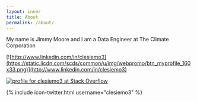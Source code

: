 ```yaml
---
layout: inner
title: About
permalink: /about/
---
```

My name is Jimmy Moore and I am a Data Engineer at The Climate Corporation


[![http://www.linkedin.com/in/clesiemo3](https://static.licdn.com/scds/common/u/img/webpromo/btn_myprofile_160x33.png)](http://www.linkedin.com/in/clesiemo3)

[![profile for clesiemo3 at Stack Overflow](http://stackoverflow.com/users/flair/4027401.png)](http://stackoverflow.com/users/4027401/clesiemo3)

{% include icon-twitter.html username="clesiemo3" %}

